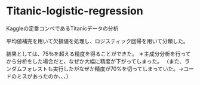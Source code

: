 
# Titanic-logistic-regression

Kaggleの定番コンペであるTitanicデータの分析

平均値補完を用いて欠損値を処理し、ロジスティック回帰を用いて分類した。

結果としては、75％を超える精度を得ることができた。
＊主成分分析を行ってから分析をした場合だと、なぜか大幅に精度が下がってしまった。
（また、ランダムフォレストも実行したがなぜか精度が70%を切ってしまっていた。→コードのミスがあったのか、、、）
